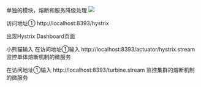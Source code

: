 单独的模块，熔断和服务降级处理
![](feign-invoke-provider-service.png)

访问地址①
http://localhost:8393/hystrix


出现Hystrix Dashboard页面

小熊猫输入
在访问地址①输入
http://localhost:8393/actuator/hystrix.stream
监控单体熔断机制的微服务

在访问地址①输入
http://localhost:8393/turbine.stream
监控集群的熔断机制的微服务